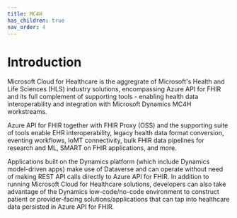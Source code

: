 ```yaml
---
title: MC4H
has_children: true
nav_order: 4
---
```


# Introduction 
Microsoft Cloud for Healthcare is the aggregrate of Microsoft's Health and Life Sciences (HLS) industry solutions, encompassing Azure API for FHIR and its full complement of supporting tools - enabling health data interoperability and integration with Microsoft Dynamics MC4H workstreams.


Azure API for FHIR together with FHIR Proxy (OSS) and the supporting suite of tools enable EHR interoperability, legacy health data format conversion, eventing workflows, IoMT connectivity, bulk FHIR data pipelines for research and ML, SMART on FHIR applications, and more.

Applications built on the Dynamics platform (which include Dynamics model-driven apps) make use of Dataverse and can operate without need of making REST API calls directly to Azure API for FHIR. In addition to running Microsoft Cloud for Healthcare solutions, developers can also take advantage of the Dynamics low-code/no-code environment to construct patient or provider-facing solutions/applications that can tap into healthcare data persisted in Azure API for FHIR.

